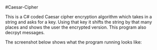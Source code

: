 #Caesar-Cipher

This is a C# coded Caesar cipher encryption algorithm which takes in a string and asks for a key. Using that key it shifts the string by that many places and shows the user the encrypted version. This program also decrpyt messages. 

The screenshot below shows what the program running looks like:
